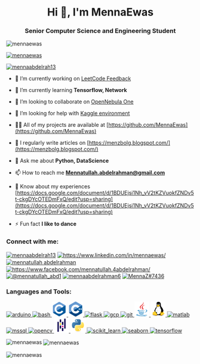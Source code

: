 <h1 align="center">Hi 👋, I'm MennaEwas</h1>
<h3 align="center">Senior Computer Science and Engineering Student</h3>

<p align="left"> <img src="https://komarev.com/ghpvc/?username=mennaewas&label=Profile%20views&color=0e75b6&style=flat" alt="mennaewas" /> </p>

<p align="left"> <a href="https://github.com/ryo-ma/github-profile-trophy"><img src="https://github-profile-trophy.vercel.app/?username=mennaewas" alt="mennaewas" /></a> </p>

<p align="left"> <a href="https://twitter.com/mennaabdelrah13" target="blank"><img src="https://img.shields.io/twitter/follow/mennaabdelrah13?logo=twitter&style=for-the-badge" alt="mennaabdelrah13" /></a> </p>

- 🔭 I’m currently working on [LeetCode Feedback](https://github.com/LeetCode-Feedback/LeetCode-Feedback)

- 🌱 I’m currently learning **Tensorflow, Network**

- 👯 I’m looking to collaborate on [OpenNebula One](https://github.com/OpenNebula/one)

- 🤝 I’m looking for help with [Kaggle environment](https://github.com/MennaEwas/kaggle-environments)

- 👨‍💻 All of my projects are available at [https://github.com/MennaEwas](https://github.com/MennaEwas)

- 📝 I regularly write articles on [https://menzbolg.blogspot.com/](https://menzbolg.blogspot.com/)

- 💬 Ask me about **Python, DataScience**

- 📫 How to reach me **Mennatullah.abdelrahman@gmail.com**

- 📄 Know about my experiences [https://docs.google.com/document/d/1BDUEjsi1Nh_vV2tKZVuokfZNDv5t-ckgDYcOTEDmFxQ/edit?usp=sharing](https://docs.google.com/document/d/1BDUEjsi1Nh_vV2tKZVuokfZNDv5t-ckgDYcOTEDmFxQ/edit?usp=sharing)

- ⚡ Fun fact **I like to dance**

<h3 align="left">Connect with me:</h3>
<p align="left">
<a href="https://twitter.com/mennaabdelrah13" target="blank"><img align="center" src="https://raw.githubusercontent.com/rahuldkjain/github-profile-readme-generator/master/src/images/icons/Social/twitter.svg" alt="mennaabdelrah13" height="30" width="40" /></a>
<a href="https://linkedin.com/in/https://www.linkedin.com/in/mennaewas/" target="blank"><img align="center" src="https://raw.githubusercontent.com/rahuldkjain/github-profile-readme-generator/master/src/images/icons/Social/linked-in-alt.svg" alt="https://www.linkedin.com/in/mennaewas/" height="30" width="40" /></a>
<a href="https://kaggle.com/mennatullah abdelrahman" target="blank"><img align="center" src="https://raw.githubusercontent.com/rahuldkjain/github-profile-readme-generator/master/src/images/icons/Social/kaggle.svg" alt="mennatullah abdelrahman" height="30" width="40" /></a>
<a href="https://fb.com/https://www.facebook.com/mennatullah.4abdelrahman/" target="blank"><img align="center" src="https://raw.githubusercontent.com/rahuldkjain/github-profile-readme-generator/master/src/images/icons/Social/facebook.svg" alt="https://www.facebook.com/mennatullah.4abdelrahman/" height="30" width="40" /></a>
<a href="https://www.hackerrank.com/@mennatullah_abd1" target="blank"><img align="center" src="https://raw.githubusercontent.com/rahuldkjain/github-profile-readme-generator/master/src/images/icons/Social/hackerrank.svg" alt="@mennatullah_abd1" height="30" width="40" /></a>
<a href="https://www.leetcode.com/mennaabdelrahman6" target="blank"><img align="center" src="https://raw.githubusercontent.com/rahuldkjain/github-profile-readme-generator/master/src/images/icons/Social/leet-code.svg" alt="mennaabdelrahman6" height="30" width="40" /></a>
<a href="https://discord.gg/MennaZ#7436" target="blank"><img align="center" src="https://raw.githubusercontent.com/rahuldkjain/github-profile-readme-generator/master/src/images/icons/Social/discord.svg" alt="MennaZ#7436" height="30" width="40" /></a>
</p>

<h3 align="left">Languages and Tools:</h3>
<p align="left"> <a href="https://www.arduino.cc/" target="_blank" rel="noreferrer"> <img src="https://cdn.worldvectorlogo.com/logos/arduino-1.svg" alt="arduino" width="40" height="40"/> </a> <a href="https://www.gnu.org/software/bash/" target="_blank" rel="noreferrer"> <img src="https://www.vectorlogo.zone/logos/gnu_bash/gnu_bash-icon.svg" alt="bash" width="40" height="40"/> </a> <a href="https://www.cprogramming.com/" target="_blank" rel="noreferrer"> <img src="https://raw.githubusercontent.com/devicons/devicon/master/icons/c/c-original.svg" alt="c" width="40" height="40"/> </a> <a href="https://www.w3schools.com/cpp/" target="_blank" rel="noreferrer"> <img src="https://raw.githubusercontent.com/devicons/devicon/master/icons/cplusplus/cplusplus-original.svg" alt="cplusplus" width="40" height="40"/> </a> <a href="https://flask.palletsprojects.com/" target="_blank" rel="noreferrer"> <img src="https://www.vectorlogo.zone/logos/pocoo_flask/pocoo_flask-icon.svg" alt="flask" width="40" height="40"/> </a> <a href="https://cloud.google.com" target="_blank" rel="noreferrer"> <img src="https://www.vectorlogo.zone/logos/google_cloud/google_cloud-icon.svg" alt="gcp" width="40" height="40"/> </a> <a href="https://git-scm.com/" target="_blank" rel="noreferrer"> <img src="https://www.vectorlogo.zone/logos/git-scm/git-scm-icon.svg" alt="git" width="40" height="40"/> </a> <a href="https://www.java.com" target="_blank" rel="noreferrer"> <img src="https://raw.githubusercontent.com/devicons/devicon/master/icons/java/java-original.svg" alt="java" width="40" height="40"/> </a> <a href="https://www.linux.org/" target="_blank" rel="noreferrer"> <img src="https://raw.githubusercontent.com/devicons/devicon/master/icons/linux/linux-original.svg" alt="linux" width="40" height="40"/> </a> <a href="https://www.mathworks.com/" target="_blank" rel="noreferrer"> <img src="https://upload.wikimedia.org/wikipedia/commons/2/21/Matlab_Logo.png" alt="matlab" width="40" height="40"/> </a> <a href="https://www.microsoft.com/en-us/sql-server" target="_blank" rel="noreferrer"> <img src="https://www.svgrepo.com/show/303229/microsoft-sql-server-logo.svg" alt="mssql" width="40" height="40"/> </a> <a href="https://opencv.org/" target="_blank" rel="noreferrer"> <img src="https://www.vectorlogo.zone/logos/opencv/opencv-icon.svg" alt="opencv" width="40" height="40"/> </a> <a href="https://pandas.pydata.org/" target="_blank" rel="noreferrer"> <img src="https://raw.githubusercontent.com/devicons/devicon/2ae2a900d2f041da66e950e4d48052658d850630/icons/pandas/pandas-original.svg" alt="pandas" width="40" height="40"/> </a> <a href="https://www.python.org" target="_blank" rel="noreferrer"> <img src="https://raw.githubusercontent.com/devicons/devicon/master/icons/python/python-original.svg" alt="python" width="40" height="40"/> </a> <a href="https://scikit-learn.org/" target="_blank" rel="noreferrer"> <img src="https://upload.wikimedia.org/wikipedia/commons/0/05/Scikit_learn_logo_small.svg" alt="scikit_learn" width="40" height="40"/> </a> <a href="https://seaborn.pydata.org/" target="_blank" rel="noreferrer"> <img src="https://seaborn.pydata.org/_images/logo-mark-lightbg.svg" alt="seaborn" width="40" height="40"/> </a> <a href="https://www.tensorflow.org" target="_blank" rel="noreferrer"> <img src="https://www.vectorlogo.zone/logos/tensorflow/tensorflow-icon.svg" alt="tensorflow" width="40" height="40"/> </a> </p>

<p><img align="left" src="https://github-readme-stats.vercel.app/api/top-langs?username=mennaewas&show_icons=true&locale=en&layout=compact" alt="mennaewas" /></p>

<p>&nbsp;<img align="center" src="https://github-readme-stats.vercel.app/api?username=mennaewas&show_icons=true&locale=en" alt="mennaewas" /></p>

<p><img align="center" src="https://github-readme-streak-stats.herokuapp.com/?user=mennaewas&" alt="mennaewas" /></p>
